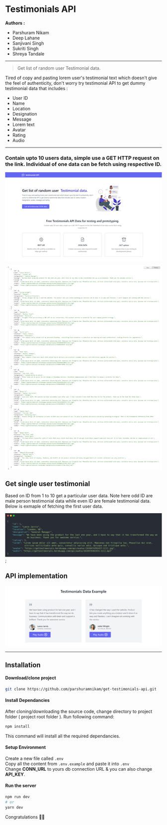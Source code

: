 # Testimonials API 

**Authors :** 
- Parshuram Nikam
- Deep Lahane
- Sanjivani Singh
- Sukriti Singh
- Shreya Tandale
---

> Get list of random user Testimonial data.

Tired of copy and pasting lorem user's testimonial text which doesn't give the feel of authenticity, don't worry try testimonial API to get dummy testimonial data that includes :

* User ID
* Name
* Location
* Designation
* Message
* Lorem text
* Avatar
* Rating
* Audio

---

### Contain upto 10 users data, simple use a GET HTTP request on the link. Individual of one data can be fetch using respective ID.

![Badges-Embeds-Product-Hunt](./public/images/website-home-page-ss.png)

![response_api](./public/images/full-response-screenshot.png)


## Get single user testimonial

Based on ID from 1 to 10 get a particular user data. Note here odd ID are male person testimonial data while even ID are female testimonial data. Below is exmaple of fetching the first user data.

![one](./public/images/one_response.png);

## API implementation

![one](./public/images/Testimonial-api-implementation.png)

---

## Installation 

#### Download/clone project

```bash
git clone https://github.com/parshuramnikam/get-testimonials-api.git
```

#### Install Dependancies
After cloning/downloading the source code, change directory to project folder ( project root folder ). 
Run following command: 
```bash
npm install
```
This command will install all the required dependancies.

#### Setup Environment
Create a new file called `.env`  <br/>
Copy all the content from `.env.example` and paste it into `.env` <br/>
Change **CONN_URL** to yours db connection URL & 
you can also change **API_KEY**. 

#### Run the server
```bash
npm run dev
# or
yarn dev
```

Congratulations 🎊🎉
